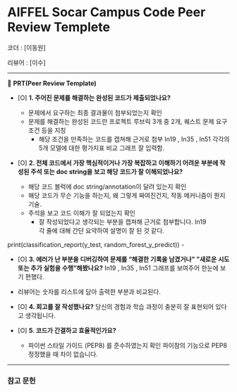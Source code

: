 # AIFFEL Socar Campus Code Peer Review Templete

코더 : [이동원]

리뷰어 : [이수]

---

🔑 **PRT(Peer Review Template)**

- [O]  **1. 주어진 문제를 해결하는 완성된 코드가 제출되었나요?**
    - 문제에서 요구하는 최종 결과물이 첨부되었는지 확인
    - 문제를 해결하는 완성된 코드란 프로젝트 루브릭 3개 중 2개, 퀘스트 문제 요구조건 등을 지칭
        - 해당 조건을 만족하는 코드를 캡쳐해 근거로 첨부
     In19 , In35 , In51 각각의 5개 모델에 대한 평가지표 비교 그래프 잘 입력함.

- [O]  **2. 전체 코드에서 가장 핵심적이거나 가장 복잡하고 이해하기 어려운 부분에 작성된 
주석 또는 doc string을 보고 해당 코드가 잘 이해되었나요?**
    - 해당 코드 블럭에 doc string/annotation이 달려 있는지 확인
    - 해당 코드가 무슨 기능을 하는지, 왜 그렇게 짜여진건지, 작동 메커니즘이 뭔지 기술.
    - 주석을 보고 코드 이해가 잘 되었는지 확인
        - 잘 작성되었다고 생각되는 부분을 캡쳐해 근거로 첨부합니다.
       In19  
      각 줄에 대해 간단 요약하여 설명이 잘 된 것 같다.

print(classification_report(y_test, random_forest_y_predict))
        - 
- [O]  **3. 에러가 난 부분을 디버깅하여 문제를 “해결한 기록을 남겼거나” 
”새로운 시도 또는 추가 실험을 수행”해봤나요?**
In19 , In35 , In51 그래프를 보여주어 한눈에 보기 편했다. 
- 리뷰어는 숫자를 리스트에 담아 출력한 부분과 비교된다.
        
- [O]  **4. 회고를 잘 작성했나요?**
    당신의 경험과 학습 과정이 충분히 잘 표현되어 있다고 생각됩니다.

- [O]  **5. 코드가 간결하고 효율적인가요?**
    - 파이썬 스타일 가이드 (PEP8) 를 준수하였는지 확인
 파이참의 기능으로 PEP8 정정했을 때 차이 없습니다.

---
### 참고 문헌

